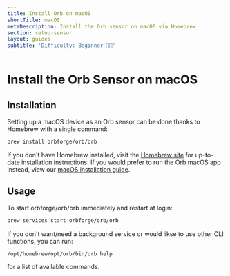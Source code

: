 ```yaml
---
title: Install Orb on macOS
shortTitle: macOS
metaDescription: Install the Orb sensor on macOS via Homebrew
section: setup-sensor
layout: guides
subtitle: 'Difficulty: Beginner 🧑‍💻'
---
```


# Install the Orb Sensor on macOS

## Installation

Setting up a macOS device as an Orb sensor can be done thanks to Homebrew with a single command:

```bash
brew install orbforge/orb/orb
```

If you don't have Homebrew installed, visit the [Homebrew site](https://brew.sh/) for up-to-date installation instructions. If you would prefer to run the Orb macOS app instead, view our [macOS installation guide](/docs/install-orb/macos.md).

## Usage

To start orbforge/orb/orb immediately and restart at login:

```bash
brew services start orbforge/orb/orb
```

If you don't want/need a background service or would likse to use other CLI functions, you can run:

```bash
/opt/homebrew/opt/orb/bin/orb help
```

for a list of available commands.
